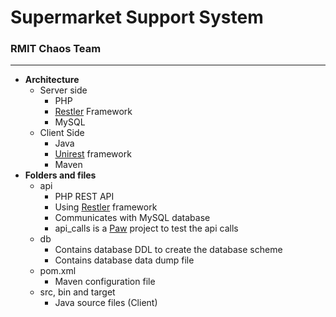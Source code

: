 # Supermarket Support System
### RMIT Chaos Team
____
- **Architecture**
	- Server side
		- PHP
		- [Restler](https://github.com/Luracast/Restler) Framework
		- MySQL
	- Client Side
		- Java
		- [Unirest](http://unirest.io) framework
		- Maven
- **Folders and files**
	- api
		- PHP REST API
		- Using [Restler](https://github.com/Luracast/Restler) framework
		- Communicates with MySQL database
		- api_calls is a [Paw](https://paw.cloud) project to test the api calls
	- db
		- Contains database DDL to create the database scheme
		- Contains database data dump file
	- pom.xml
		- Maven configuration file
	- src, bin and target
		- Java source files (Client)

